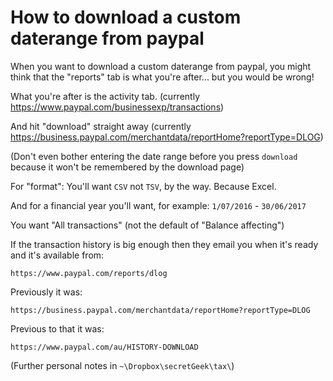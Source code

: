 ﻿# How to download a custom daterange from paypal

When you want to download a custom daterange from paypal, you might think that the "reports" tab is what you're after... but you would be wrong!

What you're after is the activity tab. (currently <https://www.paypal.com/businessexp/transactions>)

And hit "download" straight away (currently <https://business.paypal.com/merchantdata/reportHome?reportType=DLOG>)

(Don't even bother entering the date range before you press `download` because it won't be remembered by the download page)

For "format": You'll want `CSV` not `TSV`, by the way. Because Excel.

And for a financial year you'll want, for example: `1/07/2016` - `30/06/2017`

You want "All transactions" (not the default of "Balance affecting")

If the transaction history is big enough then they email you when it's ready and it's available from:

	https://www.paypal.com/reports/dlog

Previously it was:

	https://business.paypal.com/merchantdata/reportHome?reportType=DLOG

Previous to that it was:

	https://www.paypal.com/au/HISTORY-DOWNLOAD

(Further personal notes in `~\Dropbox\secretGeek\tax\`)